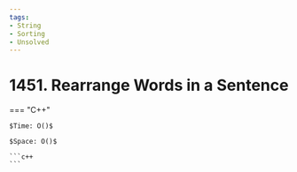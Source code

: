 ```yaml
---
tags:
- String
- Sorting
- Unsolved
---
```



# 1451. Rearrange Words in a Sentence

=== "C++"

    $Time: O()$

    $Space: O()$

    ```c++
    ```